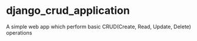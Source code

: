 # django_crud_application
A simple web app which perform basic CRUD(Create, Read, Update, Delete) operations
